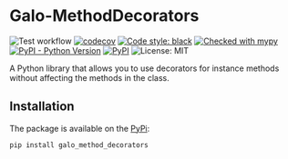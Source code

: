 # Galo-MethodDecorators

![Test workflow](https://github.com/maximsakhno/galo-method-decorators/actions/workflows/test.yml/badge.svg)
[![codecov](https://codecov.io/gh/maximsakhno/galo-method-decorators/branch/master/graph/badge.svg?token=Z5ZDJ3N02S)](https://codecov.io/gh/maximsakhno/galo-method-decorators)
[![Code style: black](https://img.shields.io/badge/code%20style-black-000000.svg)](https://github.com/psf/black)
[![Checked with mypy](http://www.mypy-lang.org/static/mypy_badge.svg)](http://mypy-lang.org/)
[![PyPI - Python Version](https://img.shields.io/pypi/pyversions/galo_mehtod_decorators)](https://pypi.org/project/galo_method_decorators/)
[![PyPI](https://img.shields.io/pypi/v/galo_method_decorators)](https://pypi.org/project/galo_method_decorators/)
![License: MIT](https://img.shields.io/badge/License-MIT-blue.svg)

A Python library that allows you to use decorators for instance methods without affecting the methods in the class.

## Installation

The package is available on the [PyPi](https://pypi.org/project/galo_method_decorators/):

```commandline
pip install galo_method_decorators
```
